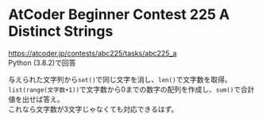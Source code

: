 # AtCoder Beginner Contest 225 A Distinct Strings  
https://atcoder.jp/contests/abc225/tasks/abc225_a  
Python (3.8.2)で回答  

与えられた文字列から`set()`で同じ文字を消し、`len()`で文字数を取得。  
`list(range(文字数+1))`で文字数から0までの数字の配列を作成し、`sum()`で合計値を出せば答え。  
これなら文字数が3文字じゃなくても対応できるはず。
